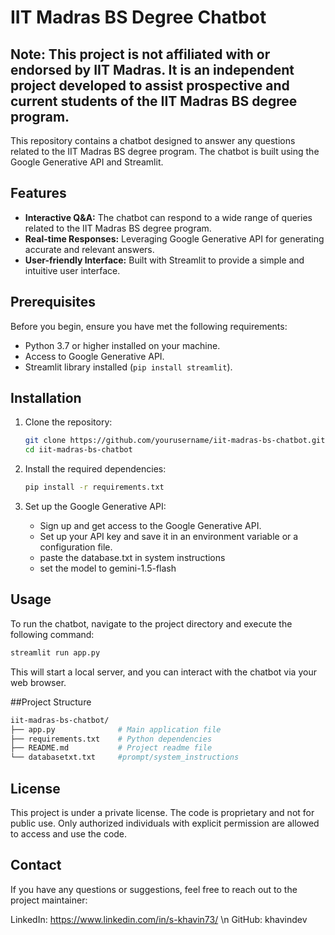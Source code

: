 # IIT Madras BS Degree Chatbot

## Note: This project is not affiliated with or endorsed by IIT Madras. It is an independent project developed to assist prospective and current students of the IIT Madras BS degree program.

This repository contains a chatbot designed to answer any questions related to the IIT Madras BS degree program. The chatbot is built using the Google Generative API and Streamlit.

## Features

- **Interactive Q&A:** The chatbot can respond to a wide range of queries related to the IIT Madras BS degree program.
- **Real-time Responses:** Leveraging Google Generative API for generating accurate and relevant answers.
- **User-friendly Interface:** Built with Streamlit to provide a simple and intuitive user interface.

## Prerequisites

Before you begin, ensure you have met the following requirements:

- Python 3.7 or higher installed on your machine.
- Access to Google Generative API.
- Streamlit library installed (`pip install streamlit`).

## Installation

1. Clone the repository:
    ```sh
    git clone https://github.com/yourusername/iit-madras-bs-chatbot.git
    cd iit-madras-bs-chatbot
    ```

2. Install the required dependencies:
    ```sh
    pip install -r requirements.txt
    ```

3. Set up the Google Generative API:
    - Sign up and get access to the Google Generative API.
    - Set up your API key and save it in an environment variable or a configuration file.
    - paste the database.txt in system instructions
    - set the model to gemini-1.5-flash

## Usage

To run the chatbot, navigate to the project directory and execute the following command:

```sh
streamlit run app.py
```

This will start a local server, and you can interact with the chatbot via your web browser.

##Project Structure

```sh
iit-madras-bs-chatbot/
├── app.py              # Main application file
├── requirements.txt    # Python dependencies
├── README.md           # Project readme file
└── databasetxt.txt     #prompt/system_instructions
```

## License
This project is under a private license. The code is proprietary and not for public use. Only authorized individuals with explicit permission are allowed to access and use the code.

## Contact
If you have any questions or suggestions, feel free to reach out to the project maintainer:

LinkedIn: https://www.linkedin.com/in/s-khavin73/ \n
GitHub: khavindev





